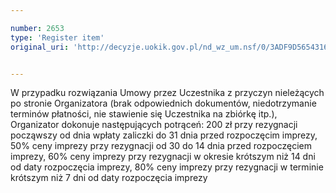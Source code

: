 ```yaml
---

number: 2653
type: 'Register item'
original_uri: 'http://decyzje.uokik.gov.pl/nd_wz_um.nsf/0/3ADF9D5654316E00C125792E0043451C?OpenDocument'


---
```


W przypadku rozwiązania Umowy przez Uczestnika z przyczyn nieleżących po stronie Organizatora (brak odpowiednich dokumentów, niedotrzymanie terminów płatności, nie stawienie się Uczestnika na zbiórkę itp.), Organizator dokonuje następujących potrąceń: 200 zł przy rezygnacji począwszy od dnia wpłaty zaliczki do 31 dnia przed rozpoczęcim imprezy, 50% ceny imprezy przy rezygnacji od 30 do 14 dnia przed rozpoczęciem imprezy, 60% ceny imprezy przy rezygnacji w okresie krótszym niż 14 dni od daty rozpoczęcia imprezy, 80% ceny imprezy przy rezygnacji w terminie krótszym niż 7 dni od daty rozpoczęcia imprezy
